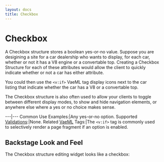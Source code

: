 ```yaml
---
layout: docs
title: Checkbox
---
```


# Checkbox

A Checkbox structure stores a boolean yes-or-no value. Suppose you are
desigining a site for a car dealership who wants to display, for each
car, whether or not it has a V8 engine or a convertable top. Creating a
Checkbox Structure for each of these attributes would allow the client
to quickly indicate whether or not a car has either attribute.

You could then use the `<v:if>` VaeML tag display icons next to the car
listing that indicate whether the car has a V8 or a convertable top.

The Checkbox structure is also often used to allow your clients to
toggle between different display modes, to show and hide navigation
elements, or anywhere else where a yes or no choice makes sense.

---|---
Common Use Examples:|Any yes-or-no option.
Supported [Validations](/validations/):|None.
Related [VaeML](/vaeml/) Tags:|The `<v:if>` tag is commonly used to selectively render a page fragment if an option is enabled.

## Backstage Look and Feel

The Checkbox structure editing widget looks like a checkbox:
